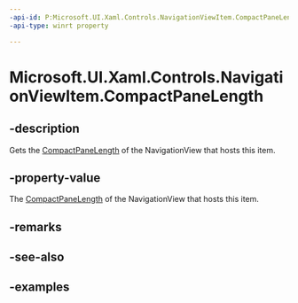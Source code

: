 ```yaml
---
-api-id: P:Microsoft.UI.Xaml.Controls.NavigationViewItem.CompactPaneLength
-api-type: winrt property

---
```

<!-- Property syntax.
public double CompactPaneLength { get; }
-->

# Microsoft.UI.Xaml.Controls.NavigationViewItem.CompactPaneLength


## -description

Gets the [CompactPaneLength](navigationview_compactpanelength.md) of the NavigationView that hosts this item.


## -property-value

The [CompactPaneLength](navigationview_compactpanelength.md) of the NavigationView that hosts this item.


## -remarks


## -see-also


## -examples


